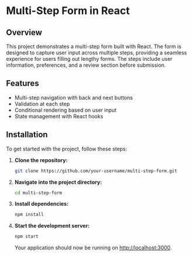 # Multi-Step Form in React

## Overview

This project demonstrates a multi-step form built with React. The form is designed to capture user input across multiple steps, providing a seamless experience for users filling out lengthy forms. The steps include user information, preferences, and a review section before submission.

## Features

- Multi-step navigation with back and next buttons
- Validation at each step
- Conditional rendering based on user input
- State management with React hooks

## Installation

To get started with the project, follow these steps:

1. **Clone the repository:**

    ```bash
    git clone https://github.com/your-username/multi-step-form.git
    ```

2. **Navigate into the project directory:**

    ```bash
    cd multi-step-form
    ```

3. **Install dependencies:**

    ```bash
    npm install
    ```

4. **Start the development server:**

    ```bash
    npm start
    ```

   Your application should now be running on [http://localhost:3000](http://localhost:3000).

